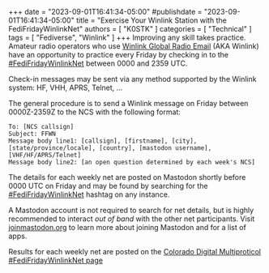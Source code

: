 +++
date = "2023-09-01T16:41:34-05:00"
#publishdate = "2023-09-01T16:41:34-05:00"
title = "Exercise Your Winlink Station with the FediFridayWinlinkNet"
authors = [ "K0STK" ]
categories = [ "Technical" ]
tags = [ "Fediverse", "Winlink" ]
+++
Improving any skill takes practice. Amateur radio operators who use
[Winlink Global Radio Email](https://en.wikipedia.org/wiki/Winlink)
(AKA Winlink) have an opportunity to practice every Friday by checking
in to the
[#FediFridayWinlinkNet](https://coloradodigital.net/nets/fedifridaywinlinknet/)
between 0000 and 2359 UTC.
<!--more-->

Check-in messages may be sent via any method supported by the Winlink system:
HF, VHH, APRS, Telnet, ...

The general procedure is to send a Winlink message on Friday between
0000Z-2359Z to the NCS with the following format:

```
To: [NCS callsign]
Subject: FFWN
Message body line1: [callsign], [firstname], [city],
[state/province/locale], [country], [mastodon username], [VHF/HF/APRS/Telnet]
Message body line2: [an open question determined by each week's NCS]
```

The details for each weekly net are posted on Mastodon shortly before
0000 UTC on Friday and may be found by searching for the
[#FediFridayWinlinkNet](https://mastodon.radio/tags/fedifridaywinlinknet)
hashtag on any instance.

A Mastodon account is not required to search for net details, but is highly
recommended to interact *out of band* with the other net participants. Visit
[joinmastodon.org](https://joinmastodon.org/) to learn more about joining
Mastodon and for a list of apps.

Results for each weekly net are posted on the
[Colorado Digital Multiproticol #FediFridayWinlinkNet page](https://coloradodigital.net/nets/fedifridaywinlinknet/)
